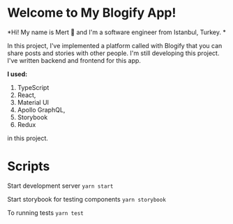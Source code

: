# Welcome to My Blogify App!

*Hi! My name is Mert 💪 and I'm a software engineer from Istanbul, Turkey. * 

In this project, I've implemented a platform called with Blogify that you can share posts and stories with other people. I'm still developing this project. I've written backend and frontend for this app.

**I used:**
 1.  TypeScript 
 2. React, 
 3. Material UI
 4.  Apollo GraphQL,
 5.  Storybook
 6. Redux

 in this project.

# Scripts 

Start development server `yarn start`

Start storybook for testing components `yarn storybook`

To running tests `yarn test`


